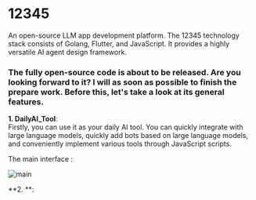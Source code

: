 # 12345
An open-source LLM app development platform. The 12345 technology stack consists of Golang, Flutter, and JavaScript. It provides a highly versatile AI agent design framework.

### The fully open-source code is about to be released. Are you looking forward to it? I will as soon as possible to finish the prepare work. Before this, let's take a look at its general features.

**1. DailyAI_Tool**:  
Firstly, you can use it as your daily AI tool. You can quickly integrate with large language models, quickly add bots based on large language models, and conveniently implement various tools through JavaScript scripts.

The main interface :  

![main](https://store.12345.blue/agent01/nh90zg0tx5ed1dp6o2hfkv62o0log7dd_g1.png)


**2. **:  
